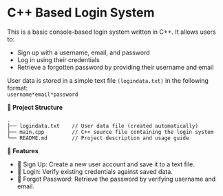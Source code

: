# C++ Based Login System

This is a basic console-based login system written in C++.
It allows users to:
- Sign up with a username, email, and password
- Log in using their credentials
- Retrieve a forgotten password by providing their username and email

User data is stored in a simple text file `(logindata.txt)` in the following format:  
`username*email*password`

**📂 Project Structure**
```
.
├── logindata.txt    // User data file (created automatically)
├── main.cpp         // C++ source file containing the login system
└── README.md        // Project description and usage guide
```

**🚀 Features**
- 📌 Sign Up: Create a new user account and save it to a text file.
- 📌 Login: Verify existing credentials against saved data.
- 📌 Forgot Password: Retrieve the password by verifying username and email.
